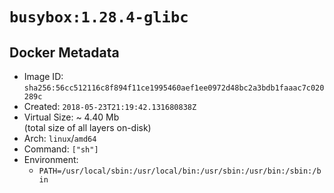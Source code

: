 # `busybox:1.28.4-glibc`

## Docker Metadata

- Image ID: `sha256:56cc512116c8f894f11ce1995460aef1ee0972d48bc2a3bdb1faaac7c020289c`
- Created: `2018-05-23T21:19:42.131680838Z`
- Virtual Size: ~ 4.40 Mb  
  (total size of all layers on-disk)
- Arch: `linux`/`amd64`
- Command: `["sh"]`
- Environment:
  - `PATH=/usr/local/sbin:/usr/local/bin:/usr/sbin:/usr/bin:/sbin:/bin`
